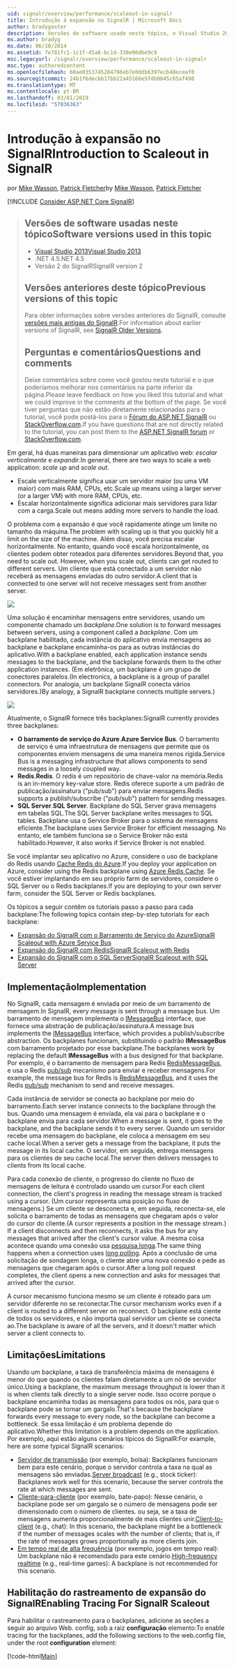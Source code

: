 ```yaml
---
uid: signalr/overview/performance/scaleout-in-signalr
title: Introdução à expansão no SignalR | Microsoft Docs
author: bradygaster
description: Versões de software usado neste tópico, o Visual Studio 2013 .NET 4.5 SignalR versões anteriores de versão 2 deste tópico para obter informações sobre versões anteriores do...
ms.author: bradyg
ms.date: 06/10/2014
ms.assetid: 7e781fc1-1c1f-45a8-bc1d-338e96dbe9c9
msc.legacyurl: /signalr/overview/performance/scaleout-in-signalr
msc.type: authoredcontent
ms.openlocfilehash: 60ae0353745284796eb7e0ddb6397ecb48eceaf0
ms.sourcegitcommit: 24b1f6decbb17bb22a45166e5fdb0845c65af498
ms.translationtype: MT
ms.contentlocale: pt-BR
ms.lasthandoff: 03/01/2019
ms.locfileid: "57036363"
---
```

<a name="introduction-to-scaleout-in-signalr"></a><span data-ttu-id="493ec-103">Introdução à expansão no SignalR</span><span class="sxs-lookup"><span data-stu-id="493ec-103">Introduction to Scaleout in SignalR</span></span>
====================
<span data-ttu-id="493ec-104">por [Mike Wasson](https://github.com/MikeWasson), [Patrick Fletcher](https://github.com/pfletcher)</span><span class="sxs-lookup"><span data-stu-id="493ec-104">by [Mike Wasson](https://github.com/MikeWasson), [Patrick Fletcher](https://github.com/pfletcher)</span></span>

[!INCLUDE [Consider ASP.NET Core SignalR](~/includes/signalr/signalr-version-disambiguation.md)]

> ## <a name="software-versions-used-in-this-topic"></a><span data-ttu-id="493ec-105">Versões de software usadas neste tópico</span><span class="sxs-lookup"><span data-stu-id="493ec-105">Software versions used in this topic</span></span>
>
>
> - [<span data-ttu-id="493ec-106">Visual Studio 2013</span><span class="sxs-lookup"><span data-stu-id="493ec-106">Visual Studio 2013</span></span>](https://my.visualstudio.com/Downloads?q=visual%20studio%202013)
> - <span data-ttu-id="493ec-107">.NET 4.5</span><span class="sxs-lookup"><span data-stu-id="493ec-107">.NET 4.5</span></span>
> - <span data-ttu-id="493ec-108">Versão 2 do SignalR</span><span class="sxs-lookup"><span data-stu-id="493ec-108">SignalR version 2</span></span>
>
>
>
> ## <a name="previous-versions-of-this-topic"></a><span data-ttu-id="493ec-109">Versões anteriores deste tópico</span><span class="sxs-lookup"><span data-stu-id="493ec-109">Previous versions of this topic</span></span>
>
> <span data-ttu-id="493ec-110">Para obter informações sobre versões anteriores do SignalR, consulte [versões mais antigas do SignalR](../older-versions/index.md).</span><span class="sxs-lookup"><span data-stu-id="493ec-110">For information about earlier versions of SignalR, see [SignalR Older Versions](../older-versions/index.md).</span></span>
>
> ## <a name="questions-and-comments"></a><span data-ttu-id="493ec-111">Perguntas e comentários</span><span class="sxs-lookup"><span data-stu-id="493ec-111">Questions and comments</span></span>
>
> <span data-ttu-id="493ec-112">Deixe comentários sobre como você gostou neste tutorial e o que poderíamos melhorar nos comentários na parte inferior da página.</span><span class="sxs-lookup"><span data-stu-id="493ec-112">Please leave feedback on how you liked this tutorial and what we could improve in the comments at the bottom of the page.</span></span> <span data-ttu-id="493ec-113">Se você tiver perguntas que não estão diretamente relacionadas para o tutorial, você pode postá-los para o [Fórum do ASP.NET SignalR](https://forums.asp.net/1254.aspx/1?ASP+NET+SignalR) ou [StackOverflow.com](http://stackoverflow.com/).</span><span class="sxs-lookup"><span data-stu-id="493ec-113">If you have questions that are not directly related to the tutorial, you can post them to the [ASP.NET SignalR forum](https://forums.asp.net/1254.aspx/1?ASP+NET+SignalR) or [StackOverflow.com](http://stackoverflow.com/).</span></span>


<span data-ttu-id="493ec-114">Em geral, há duas maneiras para dimensionar um aplicativo web: *escalar verticalmente* e *expandir*.</span><span class="sxs-lookup"><span data-stu-id="493ec-114">In general, there are two ways to scale a web application: *scale up* and *scale out*.</span></span>

- <span data-ttu-id="493ec-115">Escale verticalmente significa usar um servidor maior (ou uma VM maior) com mais RAM, CPUs, etc.</span><span class="sxs-lookup"><span data-stu-id="493ec-115">Scale up means using a larger server (or a larger VM) with more RAM, CPUs, etc.</span></span>
- <span data-ttu-id="493ec-116">Escalar horizontalmente significa adicionar mais servidores para lidar com a carga.</span><span class="sxs-lookup"><span data-stu-id="493ec-116">Scale out means adding more servers to handle the load.</span></span>

<span data-ttu-id="493ec-117">O problema com a expansão é que você rapidamente atinge um limite no tamanho da máquina.</span><span class="sxs-lookup"><span data-stu-id="493ec-117">The problem with scaling up is that you quickly hit a limit on the size of the machine.</span></span> <span data-ttu-id="493ec-118">Além disso, você precisa escalar horizontalmente. No entanto, quando você escala horizontalmente, os clientes podem obter roteados para diferentes servidores.</span><span class="sxs-lookup"><span data-stu-id="493ec-118">Beyond that, you need to scale out. However, when you scale out, clients can get routed to different servers.</span></span> <span data-ttu-id="493ec-119">Um cliente que está conectado a um servidor não receberá as mensagens enviadas do outro servidor.</span><span class="sxs-lookup"><span data-stu-id="493ec-119">A client that is connected to one server will not receive messages sent from another server.</span></span>

![](scaleout-in-signalr/_static/image1.png)

<span data-ttu-id="493ec-120">Uma solução é encaminhar mensagens entre servidores, usando um componente chamado um *backplane*.</span><span class="sxs-lookup"><span data-stu-id="493ec-120">One solution is to forward messages between servers, using a component called a *backplane*.</span></span> <span data-ttu-id="493ec-121">Com um backplane habilitado, cada instância do aplicativo envia mensagens ao backplane e backplane encaminha-os para as outras instâncias do aplicativo.</span><span class="sxs-lookup"><span data-stu-id="493ec-121">With a backplane enabled, each application instance sends messages to the backplane, and the backplane forwards them to the other application instances.</span></span> <span data-ttu-id="493ec-122">(Em eletrônica, um backplane é um grupo de conectores paralelos.</span><span class="sxs-lookup"><span data-stu-id="493ec-122">(In electronics, a backplane is a group of parallel connectors.</span></span> <span data-ttu-id="493ec-123">Por analogia, um backplane SignalR conecta vários servidores.)</span><span class="sxs-lookup"><span data-stu-id="493ec-123">By analogy, a SignalR backplane connects multiple servers.)</span></span>

![](scaleout-in-signalr/_static/image2.png)

<span data-ttu-id="493ec-124">Atualmente, o SignalR fornece três backplanes:</span><span class="sxs-lookup"><span data-stu-id="493ec-124">SignalR currently provides three backplanes:</span></span>

- <span data-ttu-id="493ec-125">**O barramento de serviço do Azure**.</span><span class="sxs-lookup"><span data-stu-id="493ec-125">**Azure Service Bus**.</span></span> <span data-ttu-id="493ec-126">O barramento de serviço é uma infraestrutura de mensagens que permite que os componentes enviem mensagens de uma maneira menos rígida.</span><span class="sxs-lookup"><span data-stu-id="493ec-126">Service Bus is a messaging infrastructure that allows components to send messages in a loosely coupled way.</span></span>
- <span data-ttu-id="493ec-127">**Redis**.</span><span class="sxs-lookup"><span data-stu-id="493ec-127">**Redis**.</span></span> <span data-ttu-id="493ec-128">O redis é um repositório de chave-valor na memória.</span><span class="sxs-lookup"><span data-stu-id="493ec-128">Redis is an in-memory key-value store.</span></span> <span data-ttu-id="493ec-129">Redis oferece suporte a um padrão de publicação/assinatura ("pub/sub") para enviar mensagens.</span><span class="sxs-lookup"><span data-stu-id="493ec-129">Redis supports a publish/subscribe ("pub/sub") pattern for sending messages.</span></span>
- <span data-ttu-id="493ec-130">**SQL Server**.</span><span class="sxs-lookup"><span data-stu-id="493ec-130">**SQL Server**.</span></span> <span data-ttu-id="493ec-131">Backplane do SQL Server grava mensagens em tabelas SQL.</span><span class="sxs-lookup"><span data-stu-id="493ec-131">The SQL Server backplane writes messages to SQL tables.</span></span> <span data-ttu-id="493ec-132">Backplane usa o Service Broker para o sistema de mensagens eficiente.</span><span class="sxs-lookup"><span data-stu-id="493ec-132">The backplane uses Service Broker for efficient messaging.</span></span> <span data-ttu-id="493ec-133">No entanto, ele também funciona se o Service Broker não está habilitado.</span><span class="sxs-lookup"><span data-stu-id="493ec-133">However, it also works if Service Broker is not enabled.</span></span>

<span data-ttu-id="493ec-134">Se você implantar seu aplicativo no Azure, considere o uso de backplane do Redis usando [Cache Redis do Azure](https://azure.microsoft.com/services/cache/).</span><span class="sxs-lookup"><span data-stu-id="493ec-134">If you deploy your application on Azure, consider using the Redis backplane using [Azure Redis Cache](https://azure.microsoft.com/services/cache/).</span></span> <span data-ttu-id="493ec-135">Se você estiver implantando em seu próprio farm de servidores, considere o SQL Server ou o Redis backplanes.</span><span class="sxs-lookup"><span data-stu-id="493ec-135">If you are deploying to your own server farm, consider the SQL Server or Redis backplanes.</span></span>

<span data-ttu-id="493ec-136">Os tópicos a seguir contêm os tutoriais passo a passo para cada backplane:</span><span class="sxs-lookup"><span data-stu-id="493ec-136">The following topics contain step-by-step tutorials for each backplane:</span></span>

- [<span data-ttu-id="493ec-137">Expansão do SignalR com o Barramento de Serviço do Azure</span><span class="sxs-lookup"><span data-stu-id="493ec-137">SignalR Scaleout with Azure Service Bus</span></span>](scaleout-with-windows-azure-service-bus.md)
- [<span data-ttu-id="493ec-138">Expansão do SignalR com Redis</span><span class="sxs-lookup"><span data-stu-id="493ec-138">SignalR Scaleout with Redis</span></span>](scaleout-with-redis.md)
- [<span data-ttu-id="493ec-139">Expansão do SignalR com o SQL Server</span><span class="sxs-lookup"><span data-stu-id="493ec-139">SignalR Scaleout with SQL Server</span></span>](scaleout-with-sql-server.md)

## <a name="implementation"></a><span data-ttu-id="493ec-140">Implementação</span><span class="sxs-lookup"><span data-stu-id="493ec-140">Implementation</span></span>

<span data-ttu-id="493ec-141">No SignalR, cada mensagem é enviada por meio de um barramento de mensagem.</span><span class="sxs-lookup"><span data-stu-id="493ec-141">In SignalR, every message is sent through a message bus.</span></span> <span data-ttu-id="493ec-142">Um barramento de mensagem implementa o [IMessageBus](https://msdn.microsoft.com/library/microsoft.aspnet.signalr.messaging.imessagebus(v=vs.100).aspx) interface, que fornece uma abstração de publicação/assinatura.</span><span class="sxs-lookup"><span data-stu-id="493ec-142">A message bus implements the [IMessageBus](https://msdn.microsoft.com/library/microsoft.aspnet.signalr.messaging.imessagebus(v=vs.100).aspx) interface, which provides a publish/subscribe abstraction.</span></span> <span data-ttu-id="493ec-143">Os backplanes funcionam, substituindo o padrão **IMessageBus** com barramento projetado por esse backplane.</span><span class="sxs-lookup"><span data-stu-id="493ec-143">The backplanes work by replacing the default **IMessageBus** with a bus designed for that backplane.</span></span> <span data-ttu-id="493ec-144">Por exemplo, é o barramento de mensagem para Redis [RedisMessageBus](https://msdn.microsoft.com/library/microsoft.aspnet.signalr.redis.redismessagebus(v=vs.100).aspx), e usa o Redis [pub/sub](http://redis.io/topics/pubsub) mecanismo para enviar e receber mensagens.</span><span class="sxs-lookup"><span data-stu-id="493ec-144">For example, the message bus for Redis is [RedisMessageBus](https://msdn.microsoft.com/library/microsoft.aspnet.signalr.redis.redismessagebus(v=vs.100).aspx), and it uses the Redis [pub/sub](http://redis.io/topics/pubsub) mechanism to send and receive messages.</span></span>

<span data-ttu-id="493ec-145">Cada instância de servidor se conecta ao backplane por meio do barramento.</span><span class="sxs-lookup"><span data-stu-id="493ec-145">Each server instance connects to the backplane through the bus.</span></span> <span data-ttu-id="493ec-146">Quando uma mensagem é enviada, ela vai para o backplane e o backplane envia para cada servidor.</span><span class="sxs-lookup"><span data-stu-id="493ec-146">When a message is sent, it goes to the backplane, and the backplane sends it to every server.</span></span> <span data-ttu-id="493ec-147">Quando um servidor recebe uma mensagem do backplane, ele coloca a mensagem em seu cache local.</span><span class="sxs-lookup"><span data-stu-id="493ec-147">When a server gets a message from the backplane, it puts the message in its local cache.</span></span> <span data-ttu-id="493ec-148">O servidor, em seguida, entrega mensagens para os clientes de seu cache local.</span><span class="sxs-lookup"><span data-stu-id="493ec-148">The server then delivers messages to clients from its local cache.</span></span>

<span data-ttu-id="493ec-149">Para cada conexão de cliente, o progresso do cliente no fluxo de mensagens de leitura é controlado usando um cursor.</span><span class="sxs-lookup"><span data-stu-id="493ec-149">For each client connection, the client's progress in reading the message stream is tracked using a cursor.</span></span> <span data-ttu-id="493ec-150">(Um cursor representa uma posição no fluxo de mensagens.) Se um cliente se desconecta e, em seguida, reconecta-se, ele solicita o barramento de todas as mensagens que chegaram após o valor do cursor do cliente.</span><span class="sxs-lookup"><span data-stu-id="493ec-150">(A cursor represents a position in the message stream.) If a client disconnects and then reconnects, it asks the bus for any messages that arrived after the client's cursor value.</span></span> <span data-ttu-id="493ec-151">A mesma coisa acontece quando uma conexão usa [pesquisa longa](../getting-started/introduction-to-signalr.md#transports).</span><span class="sxs-lookup"><span data-stu-id="493ec-151">The same thing happens when a connection uses [long polling](../getting-started/introduction-to-signalr.md#transports).</span></span> <span data-ttu-id="493ec-152">Após a conclusão de uma solicitação de sondagem longa, o cliente abre uma nova conexão e pede as mensagens que chegaram após o cursor.</span><span class="sxs-lookup"><span data-stu-id="493ec-152">After a long poll request completes, the client opens a new connection and asks for messages that arrived after the cursor.</span></span>

<span data-ttu-id="493ec-153">A cursor mecanismo funciona mesmo se um cliente é roteado para um servidor diferente no se reconectar.</span><span class="sxs-lookup"><span data-stu-id="493ec-153">The cursor mechanism works even if a client is routed to a different server on reconnect.</span></span> <span data-ttu-id="493ec-154">O backplane está ciente de todos os servidores, e não importa qual servidor um cliente se conecta ao.</span><span class="sxs-lookup"><span data-stu-id="493ec-154">The backplane is aware of all the servers, and it doesn't matter which server a client connects to.</span></span>

## <a name="limitations"></a><span data-ttu-id="493ec-155">Limitações</span><span class="sxs-lookup"><span data-stu-id="493ec-155">Limitations</span></span>

<span data-ttu-id="493ec-156">Usando um backplane, a taxa de transferência máxima de mensagens é menor do que quando os clientes falam diretamente a um nó de servidor único.</span><span class="sxs-lookup"><span data-stu-id="493ec-156">Using a backplane, the maximum message throughput is lower than it is when clients talk directly to a single server node.</span></span> <span data-ttu-id="493ec-157">Isso ocorre porque o backplane encaminha todas as mensagens para todos os nós, para que o backplane pode se tornar um gargalo.</span><span class="sxs-lookup"><span data-stu-id="493ec-157">That's because the backplane forwards every message to every node, so the backplane can become a bottleneck.</span></span> <span data-ttu-id="493ec-158">Se essa limitação é um problema depende do aplicativo.</span><span class="sxs-lookup"><span data-stu-id="493ec-158">Whether this limitation is a problem depends on the application.</span></span> <span data-ttu-id="493ec-159">Por exemplo, aqui estão alguns cenários típicos do SignalR:</span><span class="sxs-lookup"><span data-stu-id="493ec-159">For example, here are some typical SignalR scenarios:</span></span>

- <span data-ttu-id="493ec-160">[Servidor de transmissão](../getting-started/tutorial-server-broadcast-with-signalr.md) (por exemplo, bolsa): Backplanes funcionam bem para este cenário, porque o servidor controla a taxa na qual as mensagens são enviadas.</span><span class="sxs-lookup"><span data-stu-id="493ec-160">[Server broadcast](../getting-started/tutorial-server-broadcast-with-signalr.md) (e.g., stock ticker): Backplanes work well for this scenario, because the server controls the rate at which messages are sent.</span></span>
- <span data-ttu-id="493ec-161">[Cliente-para-cliente](../getting-started/tutorial-getting-started-with-signalr.md) (por exemplo, bate-papo): Nesse cenário, o backplane pode ser um gargalo se o número de mensagens pode ser dimensionado com o número de clientes. ou seja, se a taxa de mensagens aumenta proporcionalmente de mais clientes unir.</span><span class="sxs-lookup"><span data-stu-id="493ec-161">[Client-to-client](../getting-started/tutorial-getting-started-with-signalr.md) (e.g., chat): In this scenario, the backplane might be a bottleneck if the number of messages scales with the number of clients; that is, if the rate of messages grows proportionally as more clients join.</span></span>
- <span data-ttu-id="493ec-162">[Em tempo real de alta frequência](../getting-started/tutorial-high-frequency-realtime-with-signalr.md) (por exemplo, jogos em tempo real): Um backplane não é recomendado para este cenário.</span><span class="sxs-lookup"><span data-stu-id="493ec-162">[High-frequency realtime](../getting-started/tutorial-high-frequency-realtime-with-signalr.md) (e.g., real-time games): A backplane is not recommended for this scenario.</span></span>

## <a name="enabling-tracing-for-signalr-scaleout"></a><span data-ttu-id="493ec-163">Habilitação do rastreamento de expansão do SignalR</span><span class="sxs-lookup"><span data-stu-id="493ec-163">Enabling Tracing For SignalR Scaleout</span></span>

<span data-ttu-id="493ec-164">Para habilitar o rastreamento para o backplanes, adicione as seções a seguir ao arquivo Web. config, sob a raiz **configuração** elemento:</span><span class="sxs-lookup"><span data-stu-id="493ec-164">To enable tracing for the backplanes, add the following sections to the web.config file, under the root **configuration** element:</span></span>

[!code-html[Main](scaleout-in-signalr/samples/sample1.html)]

